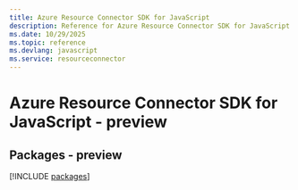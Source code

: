 ```yaml
---
title: Azure Resource Connector SDK for JavaScript
description: Reference for Azure Resource Connector SDK for JavaScript
ms.date: 10/29/2025
ms.topic: reference
ms.devlang: javascript
ms.service: resourceconnector
---
```

# Azure Resource Connector SDK for JavaScript - preview
## Packages - preview
[!INCLUDE [packages](resource-connector-index.md)]